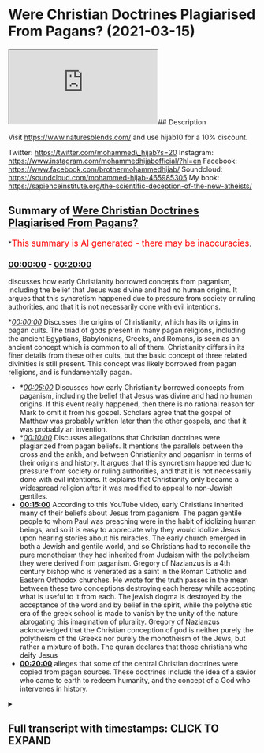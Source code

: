 # Were Christian Doctrines Plagiarised From Pagans? (2021-03-15)

<iframe loading='lazy' src='https://www.youtube.com/embed/Y_etzz56iW0'></iframe>## Description

Visit https://www.naturesblends.com/ and use hijab10 for a 10% discount.

Twitter: https://twitter.com/mohammed\_hijab?s=20
Instagram: https://www.instagram.com/mohammedhijabofficial/?hl=en
Facebook: https://www.facebook.com/brothermohammedhijab/
Soundcloud: https://soundcloud.com/mohammed-hijab-465985305
My book: https://sapienceinstitute.org/the-scientific-deception-of-the-new-atheists/

## Summary of [Were Christian Doctrines Plagiarised From Pagans?](https://www.youtube.com/watch?v=Y_etzz56iW0)

\*<span style="color:red; font-size:125%">This summary is AI generated - there may be inaccuracies</span>.

### [00:00:00](https://www.youtube.com/watch?v=Y_etzz56iW0\&t=0) - [00:20:00](https://www.youtube.com/watch?v=Y_etzz56iW0\&t=1200)

discusses how early Christianity borrowed concepts from paganism, including the belief that Jesus was divine and had no human origins. It argues that this syncretism happened due to pressure from society or ruling authorities, and that it is not necessarily done with evil intentions.

\**[00:00:00](https://www.youtube.com/watch?v=Y_etzz56iW0\&t=0)* Discusses the origins of Christianity, which has its origins in pagan cults. The triad of gods present in many pagan religions, including the ancient Egyptians, Babylonians, Greeks, and Romans, is seen as an ancient concept which is common to all of them. Christianity differs in its finer details from these other cults, but the basic concept of three related divinities is still present. This concept was likely borrowed from pagan religions, and is fundamentally pagan.

*   \**[00:05:00](https://www.youtube.com/watch?v=Y_etzz56iW0\&t=300)* Discusses how early Christianity borrowed concepts from paganism, including the belief that Jesus was divine and had no human origins. If this event really happened, then there is no rational reason for Mark to omit it from his gospel. Scholars agree that the gospel of Matthew was probably written later than the other gospels, and that it was probably an invention.
*   \**[00:10:00](https://www.youtube.com/watch?v=Y_etzz56iW0\&t=600)* Discusses allegations that Christian doctrines were plagiarized from pagan beliefs. It mentions the parallels between the cross and the ankh, and between Christianity and paganism in terms of their origins and history. It argues that this syncretism happened due to pressure from society or ruling authorities, and that it is not necessarily done with evil intentions. It explains that Christianity only became a widespread religion after it was modified to appeal to non-Jewish gentiles.
*   **[00:15:00](https://www.youtube.com/watch?v=Y_etzz56iW0\&t=900)** According to this YouTube video, early Christians inherited many of their beliefs about Jesus from paganism. The pagan gentile people to whom Paul was preaching were in the habit of idolizing human beings, and so it is easy to appreciate why they would idolize Jesus upon hearing stories about his miracles. The early church emerged in both a Jewish and gentile world, and so Christians had to reconcile the pure monotheism they had inherited from Judaism with the polytheism they were derived from paganism. Gregory of Nazianzus is a 4th century bishop who is venerated as a saint in the Roman Catholic and Eastern Orthodox churches. He wrote for the truth passes in the mean between these two conceptions destroying each heresy while accepting what is useful to it from each. The jewish dogma is destroyed by the acceptance of the word and by belief in the spirit, while the polytheistic era of the greek school is made to vanish by the unity of the nature abrogating this imagination of plurality. Gregory of Nazianzus acknowledged that the Christian conception of god is neither purely the polytheism of the Greeks nor purely the monotheism of the Jews, but rather a mixture of both. The quran declares that those christians who deify Jesus
*   **[00:20:00](https://www.youtube.com/watch?v=Y_etzz56iW0\&t=1200)**  alleges that some of the central Christian doctrines were copied from pagan sources. These doctrines include the idea of a savior who came to earth to redeem humanity, and the concept of a God who intervenes in history.

<details><summary><h2>Full transcript with timestamps: CLICK TO EXPAND</h2></summary>

[0:00:04](https://youtu.be/Y_etzz56iW0?t=4) judaism\
[0:00:05](https://youtu.be/Y_etzz56iW0?t=5) christianity and islam are typically\
[0:00:07](https://youtu.be/Y_etzz56iW0?t=7) grouped together\
[0:00:08](https://youtu.be/Y_etzz56iW0?t=8) under the same umbrella of abrahamic\
[0:00:10](https://youtu.be/Y_etzz56iW0?t=10) religion\
[0:00:11](https://youtu.be/Y_etzz56iW0?t=11) this video is going to show that far\
[0:00:14](https://youtu.be/Y_etzz56iW0?t=14) from being a religion in the\
[0:00:15](https://youtu.be/Y_etzz56iW0?t=15) monotheistic lineage of\
[0:00:16](https://youtu.be/Y_etzz56iW0?t=16) abraham christianity in fact has its\
[0:00:19](https://youtu.be/Y_etzz56iW0?t=19) origin in pagan cults\
[0:00:26](https://youtu.be/Y_etzz56iW0?t=26) christianity has the doctrine of the\
[0:00:28](https://youtu.be/Y_etzz56iW0?t=28) trinity in which god\
[0:00:30](https://youtu.be/Y_etzz56iW0?t=30) is said to manifest as three persons the\
[0:00:32](https://youtu.be/Y_etzz56iW0?t=32) father\
[0:00:33](https://youtu.be/Y_etzz56iW0?t=33) son and holy spirit let's compare this\
[0:00:37](https://youtu.be/Y_etzz56iW0?t=37) concept\
[0:00:38](https://youtu.be/Y_etzz56iW0?t=38) of three related divinities to different\
[0:00:40](https://youtu.be/Y_etzz56iW0?t=40) pagan religions\
[0:00:42](https://youtu.be/Y_etzz56iW0?t=42) the ancient egyptians had the trinity of\
[0:00:44](https://youtu.be/Y_etzz56iW0?t=44) our moon\
[0:00:45](https://youtu.be/Y_etzz56iW0?t=45) ray antar an egyptian hymn reads\
[0:00:48](https://youtu.be/Y_etzz56iW0?t=48) all gods are three our moon ray antar\
[0:00:55](https://youtu.be/Y_etzz56iW0?t=55) babylonians worship the trinity of nana\
[0:00:58](https://youtu.be/Y_etzz56iW0?t=58) shamash and ishtar\
[0:01:02](https://youtu.be/Y_etzz56iW0?t=62) hinduism has the concept of trimurti\
[0:01:05](https://youtu.be/Y_etzz56iW0?t=65) in which the supreme god brahman is said\
[0:01:08](https://youtu.be/Y_etzz56iW0?t=68) to manifest as the three forms\
[0:01:10](https://youtu.be/Y_etzz56iW0?t=70) brahma vishnu and shiva the hindu text\
[0:01:14](https://youtu.be/Y_etzz56iW0?t=74) padma purana states he who is the\
[0:01:17](https://youtu.be/Y_etzz56iW0?t=77) eternal god\
[0:01:18](https://youtu.be/Y_etzz56iW0?t=78) became the three gods brahma vishnu and\
[0:01:21](https://youtu.be/Y_etzz56iW0?t=81) shiva\
[0:01:24](https://youtu.be/Y_etzz56iW0?t=84) the greeks had the goddess hekate whom\
[0:01:26](https://youtu.be/Y_etzz56iW0?t=86) they described as\
[0:01:28](https://youtu.be/Y_etzz56iW0?t=88) triple headed and goddess of the triple\
[0:01:30](https://youtu.be/Y_etzz56iW0?t=90) ways\
[0:01:33](https://youtu.be/Y_etzz56iW0?t=93) the romans venerated diana as diva\
[0:01:36](https://youtu.be/Y_etzz56iW0?t=96) triformis\
[0:01:36](https://youtu.be/Y_etzz56iW0?t=96) which means three formed a roman poet\
[0:01:40](https://youtu.be/Y_etzz56iW0?t=100) wrote\
[0:01:41](https://youtu.be/Y_etzz56iW0?t=101) all three formed goddess to thee i\
[0:01:43](https://youtu.be/Y_etzz56iW0?t=103) dedicate the pine tree\
[0:01:47](https://youtu.be/Y_etzz56iW0?t=107) northwestern european tribes worshiped a\
[0:01:50](https://youtu.be/Y_etzz56iW0?t=110) group of three female deities\
[0:01:52](https://youtu.be/Y_etzz56iW0?t=112) known as matrone which means matrons\
[0:01:55](https://youtu.be/Y_etzz56iW0?t=115) \[Music]\
[0:01:57](https://youtu.be/Y_etzz56iW0?t=117) persians had the triad ahura mazda\
[0:02:00](https://youtu.be/Y_etzz56iW0?t=120) mithra\
[0:02:00](https://youtu.be/Y_etzz56iW0?t=120) and anahita an ancient royal inscription\
[0:02:03](https://youtu.be/Y_etzz56iW0?t=123) reads\
[0:02:04](https://youtu.be/Y_etzz56iW0?t=124) may ahura mazda anahita and mithra\
[0:02:08](https://youtu.be/Y_etzz56iW0?t=128) protect me and my building against evil\
[0:02:13](https://youtu.be/Y_etzz56iW0?t=133) we can see that this concept of three\
[0:02:15](https://youtu.be/Y_etzz56iW0?t=135) related divinities\
[0:02:16](https://youtu.be/Y_etzz56iW0?t=136) is an ancient phenomenon which has been\
[0:02:18](https://youtu.be/Y_etzz56iW0?t=138) present in different pagan religions\
[0:02:20](https://youtu.be/Y_etzz56iW0?t=140) throughout the world it's important to\
[0:02:22](https://youtu.be/Y_etzz56iW0?t=142) point out\
[0:02:23](https://youtu.be/Y_etzz56iW0?t=143) that the christian trinity differs in\
[0:02:25](https://youtu.be/Y_etzz56iW0?t=145) its finer details when compared to these\
[0:02:28](https://youtu.be/Y_etzz56iW0?t=148) other cults\
[0:02:29](https://youtu.be/Y_etzz56iW0?t=149) however this basic concept of three\
[0:02:32](https://youtu.be/Y_etzz56iW0?t=152) related divinities\
[0:02:33](https://youtu.be/Y_etzz56iW0?t=153) is common to all of them and is\
[0:02:35](https://youtu.be/Y_etzz56iW0?t=155) fundamentally pagan\
[0:02:37](https://youtu.be/Y_etzz56iW0?t=157) the greek philosopher aristotle had this\
[0:02:39](https://youtu.be/Y_etzz56iW0?t=159) to say\
[0:02:40](https://youtu.be/Y_etzz56iW0?t=160) about the mystical significance of the\
[0:02:42](https://youtu.be/Y_etzz56iW0?t=162) number three\
[0:02:44](https://youtu.be/Y_etzz56iW0?t=164) just as the pythagoreans say the whole\
[0:02:46](https://youtu.be/Y_etzz56iW0?t=166) and all things are delimited by the\
[0:02:48](https://youtu.be/Y_etzz56iW0?t=168) three\
[0:02:49](https://youtu.be/Y_etzz56iW0?t=169) for end middle and beginning have the\
[0:02:51](https://youtu.be/Y_etzz56iW0?t=171) number of the whole\
[0:02:52](https://youtu.be/Y_etzz56iW0?t=172) which is that of the triad wherefore we\
[0:02:55](https://youtu.be/Y_etzz56iW0?t=175) use this number\
[0:02:56](https://youtu.be/Y_etzz56iW0?t=176) also in the worship of the gods taking\
[0:02:58](https://youtu.be/Y_etzz56iW0?t=178) it from nature\
[0:02:59](https://youtu.be/Y_etzz56iW0?t=179) as a law of it\
[0:03:05](https://youtu.be/Y_etzz56iW0?t=185) in christianity jesus is the incarnate\
[0:03:08](https://youtu.be/Y_etzz56iW0?t=188) son of god\
[0:03:09](https://youtu.be/Y_etzz56iW0?t=189) who is said to possess two natures one\
[0:03:11](https://youtu.be/Y_etzz56iW0?t=191) divine\
[0:03:12](https://youtu.be/Y_etzz56iW0?t=192) and one human this idea of a god man\
[0:03:15](https://youtu.be/Y_etzz56iW0?t=195) hybrid\
[0:03:15](https://youtu.be/Y_etzz56iW0?t=195) is fundamentally pagan greco-roman\
[0:03:18](https://youtu.be/Y_etzz56iW0?t=198) religions\
[0:03:19](https://youtu.be/Y_etzz56iW0?t=199) were filled with tales of gods\
[0:03:21](https://youtu.be/Y_etzz56iW0?t=201) procreating with human women\
[0:03:23](https://youtu.be/Y_etzz56iW0?t=203) and begetting god men for example the\
[0:03:26](https://youtu.be/Y_etzz56iW0?t=206) chief god in the greek pantheon\
[0:03:28](https://youtu.be/Y_etzz56iW0?t=208) zeus visited the human woman danae\
[0:03:31](https://youtu.be/Y_etzz56iW0?t=211) in the form of golden reign and fathered\
[0:03:34](https://youtu.be/Y_etzz56iW0?t=214) perseus\
[0:03:34](https://youtu.be/Y_etzz56iW0?t=214) a god-man hercules also the son of zeus\
[0:03:39](https://youtu.be/Y_etzz56iW0?t=219) is another example of a god-man the new\
[0:03:42](https://youtu.be/Y_etzz56iW0?t=222) testament states\
[0:03:43](https://youtu.be/Y_etzz56iW0?t=223) that the role of the incarnate son of\
[0:03:45](https://youtu.be/Y_etzz56iW0?t=225) god is to be the savior of mankind\
[0:03:48](https://youtu.be/Y_etzz56iW0?t=228) the father has sent his son to be the\
[0:03:50](https://youtu.be/Y_etzz56iW0?t=230) savior of the world\
[0:03:52](https://youtu.be/Y_etzz56iW0?t=232) the belief that gods became incarnate as\
[0:03:54](https://youtu.be/Y_etzz56iW0?t=234) men\
[0:03:55](https://youtu.be/Y_etzz56iW0?t=235) and acted as universal saviors was also\
[0:03:58](https://youtu.be/Y_etzz56iW0?t=238) common in paganism perhaps the best\
[0:04:00](https://youtu.be/Y_etzz56iW0?t=240) known example\
[0:04:01](https://youtu.be/Y_etzz56iW0?t=241) is the roman dictator julius caesar\
[0:04:05](https://youtu.be/Y_etzz56iW0?t=245) an ancient inscription has this to say\
[0:04:07](https://youtu.be/Y_etzz56iW0?t=247) about him\
[0:04:08](https://youtu.be/Y_etzz56iW0?t=248) descendant of aries and aphrodite the\
[0:04:11](https://youtu.be/Y_etzz56iW0?t=251) god who has become manifest\
[0:04:13](https://youtu.be/Y_etzz56iW0?t=253) and universal savior of human life here\
[0:04:16](https://youtu.be/Y_etzz56iW0?t=256) julius caesar is said to be a\
[0:04:18](https://youtu.be/Y_etzz56iW0?t=258) manifestation of the gods\
[0:04:19](https://youtu.be/Y_etzz56iW0?t=259) and the savior of mankind another direct\
[0:04:22](https://youtu.be/Y_etzz56iW0?t=262) parallel can be found in the gospel of\
[0:04:24](https://youtu.be/Y_etzz56iW0?t=264) mark\
[0:04:25](https://youtu.be/Y_etzz56iW0?t=265) the beginning of the good news about\
[0:04:27](https://youtu.be/Y_etzz56iW0?t=267) jesus the messiah\
[0:04:28](https://youtu.be/Y_etzz56iW0?t=268) the son of god this statement that jesus\
[0:04:31](https://youtu.be/Y_etzz56iW0?t=271) the son of god\
[0:04:32](https://youtu.be/Y_etzz56iW0?t=272) is the beginning of the good news is\
[0:04:34](https://youtu.be/Y_etzz56iW0?t=274) also mirrored by another roman dictator\
[0:04:36](https://youtu.be/Y_etzz56iW0?t=276) augustus\
[0:04:38](https://youtu.be/Y_etzz56iW0?t=278) the birthday of the god has been for the\
[0:04:40](https://youtu.be/Y_etzz56iW0?t=280) whole world the beginning of good news\
[0:04:43](https://youtu.be/Y_etzz56iW0?t=283) concerning him the concept of a human\
[0:04:46](https://youtu.be/Y_etzz56iW0?t=286) being\
[0:04:47](https://youtu.be/Y_etzz56iW0?t=287) who is a divine son of god the savior of\
[0:04:49](https://youtu.be/Y_etzz56iW0?t=289) mankind\
[0:04:50](https://youtu.be/Y_etzz56iW0?t=290) and good news was a sort of template\
[0:04:53](https://youtu.be/Y_etzz56iW0?t=293) that was applied to people of great\
[0:04:54](https://youtu.be/Y_etzz56iW0?t=294) power and authority\
[0:04:56](https://youtu.be/Y_etzz56iW0?t=296) we've seen that the history of paganism\
[0:04:58](https://youtu.be/Y_etzz56iW0?t=298) is littered with such examples\
[0:05:00](https://youtu.be/Y_etzz56iW0?t=300) and the christian conception of jesus\
[0:05:02](https://youtu.be/Y_etzz56iW0?t=302) was just another incarnate god\
[0:05:04](https://youtu.be/Y_etzz56iW0?t=304) in a long line of incarnate gods that\
[0:05:06](https://youtu.be/Y_etzz56iW0?t=306) had preceded him\
[0:05:08](https://youtu.be/Y_etzz56iW0?t=308) the early christian apologist justin\
[0:05:10](https://youtu.be/Y_etzz56iW0?t=310) martyr considered a saint in the\
[0:05:12](https://youtu.be/Y_etzz56iW0?t=312) catholic church\
[0:05:13](https://youtu.be/Y_etzz56iW0?t=313) admitted that christianity had borrowed\
[0:05:16](https://youtu.be/Y_etzz56iW0?t=316) its concept of divine sonship from\
[0:05:18](https://youtu.be/Y_etzz56iW0?t=318) pagans\
[0:05:19](https://youtu.be/Y_etzz56iW0?t=319) when we say that the word jesus christ\
[0:05:22](https://youtu.be/Y_etzz56iW0?t=322) the firstborn of god\
[0:05:24](https://youtu.be/Y_etzz56iW0?t=324) was produced without sexual union and\
[0:05:26](https://youtu.be/Y_etzz56iW0?t=326) that he was crucified\
[0:05:28](https://youtu.be/Y_etzz56iW0?t=328) and died and rose again and ascended to\
[0:05:30](https://youtu.be/Y_etzz56iW0?t=330) heaven\
[0:05:31](https://youtu.be/Y_etzz56iW0?t=331) we propound nothing new or different\
[0:05:34](https://youtu.be/Y_etzz56iW0?t=334) from what you pagans believe\
[0:05:36](https://youtu.be/Y_etzz56iW0?t=336) regarding those whom you consider sons\
[0:05:38](https://youtu.be/Y_etzz56iW0?t=338) of jupiter\
[0:05:45](https://youtu.be/Y_etzz56iW0?t=345) the gospel of matthew states that jesus\
[0:05:48](https://youtu.be/Y_etzz56iW0?t=348) foretold he would die\
[0:05:49](https://youtu.be/Y_etzz56iW0?t=349) and rise again after a period of three\
[0:05:52](https://youtu.be/Y_etzz56iW0?t=352) days and three nights\
[0:05:54](https://youtu.be/Y_etzz56iW0?t=354) for as jonah was three days and three\
[0:05:56](https://youtu.be/Y_etzz56iW0?t=356) nights in the belly of a huge fish\
[0:05:59](https://youtu.be/Y_etzz56iW0?t=359) saw the son of man will be three days\
[0:06:01](https://youtu.be/Y_etzz56iW0?t=361) and three nights in the heart of the\
[0:06:03](https://youtu.be/Y_etzz56iW0?t=363) earth\
[0:06:04](https://youtu.be/Y_etzz56iW0?t=364) very early on churches taught that\
[0:06:07](https://youtu.be/Y_etzz56iW0?t=367) during his three-day\
[0:06:08](https://youtu.be/Y_etzz56iW0?t=368) and three-night absence jesus descended\
[0:06:10](https://youtu.be/Y_etzz56iW0?t=370) into hell\
[0:06:11](https://youtu.be/Y_etzz56iW0?t=371) the apostles creed is an early statement\
[0:06:14](https://youtu.be/Y_etzz56iW0?t=374) of christian belief\
[0:06:15](https://youtu.be/Y_etzz56iW0?t=375) it states i believe in jesus christ\
[0:06:18](https://youtu.be/Y_etzz56iW0?t=378) his only son our lord was crucified\
[0:06:21](https://youtu.be/Y_etzz56iW0?t=381) died and was buried he descended into\
[0:06:24](https://youtu.be/Y_etzz56iW0?t=384) hell\
[0:06:24](https://youtu.be/Y_etzz56iW0?t=384) the third day he arose again from the\
[0:06:26](https://youtu.be/Y_etzz56iW0?t=386) dead\
[0:06:27](https://youtu.be/Y_etzz56iW0?t=387) these beliefs mirror an ancient sumerian\
[0:06:30](https://youtu.be/Y_etzz56iW0?t=390) myth\
[0:06:31](https://youtu.be/Y_etzz56iW0?t=391) about the goddess inanna which states\
[0:06:34](https://youtu.be/Y_etzz56iW0?t=394) from the great heaven inanna set her\
[0:06:36](https://youtu.be/Y_etzz56iW0?t=396) mind on the great below\
[0:06:38](https://youtu.be/Y_etzz56iW0?t=398) inanna abandoned heaven abandoned earth\
[0:06:40](https://youtu.be/Y_etzz56iW0?t=400) and ascended to the underworld\
[0:06:42](https://youtu.be/Y_etzz56iW0?t=402) after three days and three nights had\
[0:06:44](https://youtu.be/Y_etzz56iW0?t=404) passed thusla inanna arise the gospel of\
[0:06:48](https://youtu.be/Y_etzz56iW0?t=408) matthew\
[0:06:49](https://youtu.be/Y_etzz56iW0?t=409) also tells us that something\
[0:06:50](https://youtu.be/Y_etzz56iW0?t=410) extraordinary happened when jesus died\
[0:06:54](https://youtu.be/Y_etzz56iW0?t=414) at that moment the curtain of the temple\
[0:06:56](https://youtu.be/Y_etzz56iW0?t=416) was torn in two\
[0:06:58](https://youtu.be/Y_etzz56iW0?t=418) from top to bottom the earth shook the\
[0:07:00](https://youtu.be/Y_etzz56iW0?t=420) rocks split\
[0:07:02](https://youtu.be/Y_etzz56iW0?t=422) and the tombs broke open the bodies of\
[0:07:05](https://youtu.be/Y_etzz56iW0?t=425) many holy people who had died\
[0:07:06](https://youtu.be/Y_etzz56iW0?t=426) were raised to life they came out of the\
[0:07:09](https://youtu.be/Y_etzz56iW0?t=429) tombs\
[0:07:10](https://youtu.be/Y_etzz56iW0?t=430) after jesus's resurrection and went into\
[0:07:12](https://youtu.be/Y_etzz56iW0?t=432) the holy city and appeared to many\
[0:07:14](https://youtu.be/Y_etzz56iW0?t=434) people\
[0:07:16](https://youtu.be/Y_etzz56iW0?t=436) now none of the other gospels mention\
[0:07:18](https://youtu.be/Y_etzz56iW0?t=438) this astonishing\
[0:07:19](https://youtu.be/Y_etzz56iW0?t=439) incident of the walking dead only\
[0:07:21](https://youtu.be/Y_etzz56iW0?t=441) matthew reports it\
[0:07:23](https://youtu.be/Y_etzz56iW0?t=443) let's compare the accounts of matthew\
[0:07:25](https://youtu.be/Y_etzz56iW0?t=445) and mark regarding the death of jesus\
[0:07:27](https://youtu.be/Y_etzz56iW0?t=447) notice that even though mark's account\
[0:07:30](https://youtu.be/Y_etzz56iW0?t=450) is virtually identical to that of\
[0:07:31](https://youtu.be/Y_etzz56iW0?t=451) matthew\
[0:07:32](https://youtu.be/Y_etzz56iW0?t=452) mark does not mention the rising of the\
[0:07:34](https://youtu.be/Y_etzz56iW0?t=454) dead saints\
[0:07:35](https://youtu.be/Y_etzz56iW0?t=455) if such a miraculous event really\
[0:07:38](https://youtu.be/Y_etzz56iW0?t=458) happened then there will be no\
[0:07:39](https://youtu.be/Y_etzz56iW0?t=459) rational reason for mark to omit it from\
[0:07:42](https://youtu.be/Y_etzz56iW0?t=462) his gospel\
[0:07:43](https://youtu.be/Y_etzz56iW0?t=463) consider that the apostle paul had the\
[0:07:45](https://youtu.be/Y_etzz56iW0?t=465) perfect opportunity\
[0:07:47](https://youtu.be/Y_etzz56iW0?t=467) to mention this story when he was\
[0:07:48](https://youtu.be/Y_etzz56iW0?t=468) preaching to an audience that was\
[0:07:50](https://youtu.be/Y_etzz56iW0?t=470) skeptical about life after death\
[0:07:53](https://youtu.be/Y_etzz56iW0?t=473) but if it is preached that christ has\
[0:07:55](https://youtu.be/Y_etzz56iW0?t=475) been raised from the dead\
[0:07:56](https://youtu.be/Y_etzz56iW0?t=476) how can some of you say that there is no\
[0:07:58](https://youtu.be/Y_etzz56iW0?t=478) resurrection of the dead\
[0:08:00](https://youtu.be/Y_etzz56iW0?t=480) paul could have easily proven that there\
[0:08:02](https://youtu.be/Y_etzz56iW0?t=482) is life after death\
[0:08:04](https://youtu.be/Y_etzz56iW0?t=484) by mentioning the numerous resurrections\
[0:08:06](https://youtu.be/Y_etzz56iW0?t=486) that took place when the dead saints\
[0:08:07](https://youtu.be/Y_etzz56iW0?t=487) walked the streets of jerusalem\
[0:08:10](https://youtu.be/Y_etzz56iW0?t=490) he did not mention anything about such\
[0:08:12](https://youtu.be/Y_etzz56iW0?t=492) an event because it never happened\
[0:08:14](https://youtu.be/Y_etzz56iW0?t=494) flavius josephus was a first century\
[0:08:16](https://youtu.be/Y_etzz56iW0?t=496) historian who was born in jerusalem\
[0:08:19](https://youtu.be/Y_etzz56iW0?t=499) even though he was a prolific writer and\
[0:08:21](https://youtu.be/Y_etzz56iW0?t=501) documented much about the city\
[0:08:23](https://youtu.be/Y_etzz56iW0?t=503) he also failed to mention anything about\
[0:08:25](https://youtu.be/Y_etzz56iW0?t=505) this most public of miracles\
[0:08:27](https://youtu.be/Y_etzz56iW0?t=507) even conservative christian scholarship\
[0:08:30](https://youtu.be/Y_etzz56iW0?t=510) rejects the historicity of this event\
[0:08:32](https://youtu.be/Y_etzz56iW0?t=512) the new testament scholar mike lacona\
[0:08:34](https://youtu.be/Y_etzz56iW0?t=514) stated that this story is a strange\
[0:08:36](https://youtu.be/Y_etzz56iW0?t=516) report\
[0:08:37](https://youtu.be/Y_etzz56iW0?t=517) and literary special effects the\
[0:08:40](https://youtu.be/Y_etzz56iW0?t=520) theologian\
[0:08:40](https://youtu.be/Y_etzz56iW0?t=520) william lane craig stated that probably\
[0:08:43](https://youtu.be/Y_etzz56iW0?t=523) only a few\
[0:08:44](https://youtu.be/Y_etzz56iW0?t=524) conservative scholars would treat the\
[0:08:46](https://youtu.be/Y_etzz56iW0?t=526) story as historical\
[0:08:48](https://youtu.be/Y_etzz56iW0?t=528) if matthew's story of the walking dead\
[0:08:50](https://youtu.be/Y_etzz56iW0?t=530) is an invention\
[0:08:51](https://youtu.be/Y_etzz56iW0?t=531) then from where did he get his\
[0:08:53](https://youtu.be/Y_etzz56iW0?t=533) inspiration for such a tale\
[0:08:55](https://youtu.be/Y_etzz56iW0?t=535) it just happens to be present among\
[0:08:57](https://youtu.be/Y_etzz56iW0?t=537) pagan cultures\
[0:08:58](https://youtu.be/Y_etzz56iW0?t=538) the ancient greeks celebrated a\
[0:09:00](https://youtu.be/Y_etzz56iW0?t=540) three-day festival\
[0:09:01](https://youtu.be/Y_etzz56iW0?t=541) known as anthesteria during which it was\
[0:09:04](https://youtu.be/Y_etzz56iW0?t=544) believed\
[0:09:05](https://youtu.be/Y_etzz56iW0?t=545) that the dead came back to life and\
[0:09:07](https://youtu.be/Y_etzz56iW0?t=547) walked among the living in the cities\
[0:09:09](https://youtu.be/Y_etzz56iW0?t=549) the roman poet virgil wrote that when\
[0:09:11](https://youtu.be/Y_etzz56iW0?t=551) julius caesar was assassinated\
[0:09:14](https://youtu.be/Y_etzz56iW0?t=554) phantoms of an earthly power were seen\
[0:09:16](https://youtu.be/Y_etzz56iW0?t=556) in the falling darkness\
[0:09:25](https://youtu.be/Y_etzz56iW0?t=565) the gospel of john narrates to us the\
[0:09:27](https://youtu.be/Y_etzz56iW0?t=567) following conversation between jesus and\
[0:09:30](https://youtu.be/Y_etzz56iW0?t=570) his disciples\
[0:09:31](https://youtu.be/Y_etzz56iW0?t=571) this bread is my flesh which i will give\
[0:09:33](https://youtu.be/Y_etzz56iW0?t=573) for the life of the world\
[0:09:35](https://youtu.be/Y_etzz56iW0?t=575) whoever eats my flesh and drinks my\
[0:09:37](https://youtu.be/Y_etzz56iW0?t=577) blood has eternal life\
[0:09:39](https://youtu.be/Y_etzz56iW0?t=579) and i will raise them up at the last day\
[0:09:41](https://youtu.be/Y_etzz56iW0?t=581) for my flesh is real food and my blood\
[0:09:43](https://youtu.be/Y_etzz56iW0?t=583) is real drink\
[0:09:44](https://youtu.be/Y_etzz56iW0?t=584) whoever eats my flesh and drinks my\
[0:09:46](https://youtu.be/Y_etzz56iW0?t=586) blood remains in me\
[0:09:48](https://youtu.be/Y_etzz56iW0?t=588) and i in them here jesus instituted the\
[0:09:51](https://youtu.be/Y_etzz56iW0?t=591) ritualistic consumption of bread and\
[0:09:53](https://youtu.be/Y_etzz56iW0?t=593) wine\
[0:09:54](https://youtu.be/Y_etzz56iW0?t=594) said to represent his flesh and blood\
[0:09:57](https://youtu.be/Y_etzz56iW0?t=597) note the great importance that is placed\
[0:09:59](https://youtu.be/Y_etzz56iW0?t=599) on the ritual\
[0:10:00](https://youtu.be/Y_etzz56iW0?t=600) it was claimed to bestow eternal life\
[0:10:02](https://youtu.be/Y_etzz56iW0?t=602) all of this has precedent\
[0:10:04](https://youtu.be/Y_etzz56iW0?t=604) in the ancient egyptian cult of osiris\
[0:10:07](https://youtu.be/Y_etzz56iW0?t=607) osiris was believed to be the god of the\
[0:10:09](https://youtu.be/Y_etzz56iW0?t=609) dead and the god of resurrection\
[0:10:12](https://youtu.be/Y_etzz56iW0?t=612) the body of osiris was represented by\
[0:10:14](https://youtu.be/Y_etzz56iW0?t=614) bread the valley gives you bread from\
[0:10:16](https://youtu.be/Y_etzz56iW0?t=616) the burial of her father osiris\
[0:10:18](https://youtu.be/Y_etzz56iW0?t=618) your loaves are osiris the blood of\
[0:10:21](https://youtu.be/Y_etzz56iW0?t=621) osiris was represented by wine\
[0:10:23](https://youtu.be/Y_etzz56iW0?t=623) my blood is drunk even my redness you\
[0:10:26](https://youtu.be/Y_etzz56iW0?t=626) are wine you are not wine\
[0:10:28](https://youtu.be/Y_etzz56iW0?t=628) but the guts of osiris the ritualistic\
[0:10:32](https://youtu.be/Y_etzz56iW0?t=632) consumption\
[0:10:32](https://youtu.be/Y_etzz56iW0?t=632) of osiris in the form of bread and wine\
[0:10:35](https://youtu.be/Y_etzz56iW0?t=635) was believed to allow one to partake in\
[0:10:37](https://youtu.be/Y_etzz56iW0?t=637) the nature of osiris and be granted life\
[0:10:40](https://youtu.be/Y_etzz56iW0?t=640) your eyes are opened by the earth your\
[0:10:42](https://youtu.be/Y_etzz56iW0?t=642) limbs are gathered\
[0:10:44](https://youtu.be/Y_etzz56iW0?t=644) raise yourself up when the great bread\
[0:10:46](https://youtu.be/Y_etzz56iW0?t=646) and this wine like water\
[0:10:48](https://youtu.be/Y_etzz56iW0?t=648) were given to him the bread and wine\
[0:10:51](https://youtu.be/Y_etzz56iW0?t=651) ritual is performed in churches to the\
[0:10:53](https://youtu.be/Y_etzz56iW0?t=653) present day\
[0:10:54](https://youtu.be/Y_etzz56iW0?t=654) as a way of commemorating jesus\
[0:10:56](https://youtu.be/Y_etzz56iW0?t=656) resurrection back to life\
[0:10:57](https://youtu.be/Y_etzz56iW0?t=657) in christianity the symbol of the\
[0:10:59](https://youtu.be/Y_etzz56iW0?t=659) resurrection is the cross\
[0:11:01](https://youtu.be/Y_etzz56iW0?t=661) most christians assume that its design\
[0:11:03](https://youtu.be/Y_etzz56iW0?t=663) is based on the t-shaped roman torture\
[0:11:06](https://youtu.be/Y_etzz56iW0?t=666) instrument\
[0:11:07](https://youtu.be/Y_etzz56iW0?t=667) however the bible itself does not\
[0:11:09](https://youtu.be/Y_etzz56iW0?t=669) precisely describe\
[0:11:11](https://youtu.be/Y_etzz56iW0?t=671) the shape of the cross it merely states\
[0:11:13](https://youtu.be/Y_etzz56iW0?t=673) it was made of wood\
[0:11:14](https://youtu.be/Y_etzz56iW0?t=674) or timber you may be wondering where its\
[0:11:17](https://youtu.be/Y_etzz56iW0?t=677) design\
[0:11:17](https://youtu.be/Y_etzz56iW0?t=677) originated from like the bread and wine\
[0:11:20](https://youtu.be/Y_etzz56iW0?t=680) eating ritual\
[0:11:21](https://youtu.be/Y_etzz56iW0?t=681) the cross also happens to have a\
[0:11:23](https://youtu.be/Y_etzz56iW0?t=683) parallel in ancient egyptian religion\
[0:11:26](https://youtu.be/Y_etzz56iW0?t=686) compare the christian cross to the\
[0:11:28](https://youtu.be/Y_etzz56iW0?t=688) egyptian ankh\
[0:11:29](https://youtu.be/Y_etzz56iW0?t=689) their resemblance is not just in shape\
[0:11:32](https://youtu.be/Y_etzz56iW0?t=692) but also in meaning\
[0:11:33](https://youtu.be/Y_etzz56iW0?t=693) as egyptian hieroglyphics use the symbol\
[0:11:35](https://youtu.be/Y_etzz56iW0?t=695) to represent the word for life\
[0:11:37](https://youtu.be/Y_etzz56iW0?t=697) here the egyptian god horus is bringing\
[0:11:40](https://youtu.be/Y_etzz56iW0?t=700) a dead pharaoh back to life using the\
[0:11:42](https://youtu.be/Y_etzz56iW0?t=702) ankh\
[0:11:43](https://youtu.be/Y_etzz56iW0?t=703) we can see that the ankh and christian\
[0:11:45](https://youtu.be/Y_etzz56iW0?t=705) cross are both linked to resurrection\
[0:11:48](https://youtu.be/Y_etzz56iW0?t=708) the early christian historian socrates\
[0:11:50](https://youtu.be/Y_etzz56iW0?t=710) scholasticus\
[0:11:52](https://youtu.be/Y_etzz56iW0?t=712) recorded a fascinating argument between\
[0:11:54](https://youtu.be/Y_etzz56iW0?t=714) christians and egyptian pagans\
[0:11:56](https://youtu.be/Y_etzz56iW0?t=716) who both laid claim to the cross when\
[0:11:59](https://youtu.be/Y_etzz56iW0?t=719) the temple of serapis was torn down\
[0:12:01](https://youtu.be/Y_etzz56iW0?t=721) and laid bare they were found in it\
[0:12:03](https://youtu.be/Y_etzz56iW0?t=723) engraven on stones\
[0:12:05](https://youtu.be/Y_etzz56iW0?t=725) certain characters which they call\
[0:12:07](https://youtu.be/Y_etzz56iW0?t=727) hieroglyphics having the forms of\
[0:12:09](https://youtu.be/Y_etzz56iW0?t=729) crosses\
[0:12:10](https://youtu.be/Y_etzz56iW0?t=730) both the christians and pagans on seeing\
[0:12:12](https://youtu.be/Y_etzz56iW0?t=732) them\
[0:12:13](https://youtu.be/Y_etzz56iW0?t=733) appropriated and applied them to their\
[0:12:15](https://youtu.be/Y_etzz56iW0?t=735) respective religions\
[0:12:16](https://youtu.be/Y_etzz56iW0?t=736) for the christians claimed this\
[0:12:18](https://youtu.be/Y_etzz56iW0?t=738) character as peculiarly\
[0:12:20](https://youtu.be/Y_etzz56iW0?t=740) theirs but the pagans allege that it\
[0:12:22](https://youtu.be/Y_etzz56iW0?t=742) might a pertain\
[0:12:23](https://youtu.be/Y_etzz56iW0?t=743) to christ and serapis in common\
[0:12:25](https://youtu.be/Y_etzz56iW0?t=745) \[Music]\
[0:12:33](https://youtu.be/Y_etzz56iW0?t=753) just how did the original message of\
[0:12:35](https://youtu.be/Y_etzz56iW0?t=755) jesus transform\
[0:12:36](https://youtu.be/Y_etzz56iW0?t=756) from the pure monotheism of the old\
[0:12:38](https://youtu.be/Y_etzz56iW0?t=758) testament into the paganistic\
[0:12:40](https://youtu.be/Y_etzz56iW0?t=760) religion of christianity today did early\
[0:12:43](https://youtu.be/Y_etzz56iW0?t=763) christians get together\
[0:12:45](https://youtu.be/Y_etzz56iW0?t=765) and agree upon a secret agenda to\
[0:12:47](https://youtu.be/Y_etzz56iW0?t=767) corrupt the religion\
[0:12:48](https://youtu.be/Y_etzz56iW0?t=768) and the masses just went along with it\
[0:12:51](https://youtu.be/Y_etzz56iW0?t=771) there is no need to resort to conspiracy\
[0:12:53](https://youtu.be/Y_etzz56iW0?t=773) theories to understand what actually\
[0:12:54](https://youtu.be/Y_etzz56iW0?t=774) happened\
[0:12:56](https://youtu.be/Y_etzz56iW0?t=776) when there are multiple ideologies in a\
[0:12:58](https://youtu.be/Y_etzz56iW0?t=778) geographic area\
[0:12:59](https://youtu.be/Y_etzz56iW0?t=779) you often find that there is an exchange\
[0:13:01](https://youtu.be/Y_etzz56iW0?t=781) of ideas\
[0:13:02](https://youtu.be/Y_etzz56iW0?t=782) with the dominant ideology prevailing in\
[0:13:04](https://youtu.be/Y_etzz56iW0?t=784) the exchange this is known as syncretism\
[0:13:08](https://youtu.be/Y_etzz56iW0?t=788) the people who allow changes to creep\
[0:13:10](https://youtu.be/Y_etzz56iW0?t=790) into a religion are not necessarily\
[0:13:11](https://youtu.be/Y_etzz56iW0?t=791) doing it with an evil intention\
[0:13:14](https://youtu.be/Y_etzz56iW0?t=794) it may come about due to pressure from\
[0:13:16](https://youtu.be/Y_etzz56iW0?t=796) society or ruling authorities\
[0:13:18](https://youtu.be/Y_etzz56iW0?t=798) it may even seem natural to adopt\
[0:13:20](https://youtu.be/Y_etzz56iW0?t=800) certain beliefs and practices\
[0:13:22](https://youtu.be/Y_etzz56iW0?t=802) if culturally that is what a people are\
[0:13:24](https://youtu.be/Y_etzz56iW0?t=804) used to\
[0:13:26](https://youtu.be/Y_etzz56iW0?t=806) historically this is what happened with\
[0:13:28](https://youtu.be/Y_etzz56iW0?t=808) christianity\
[0:13:29](https://youtu.be/Y_etzz56iW0?t=809) jewish people were the initial target\
[0:13:31](https://youtu.be/Y_etzz56iW0?t=811) audience of the evangelism of jesus and\
[0:13:33](https://youtu.be/Y_etzz56iW0?t=813) his disciples\
[0:13:34](https://youtu.be/Y_etzz56iW0?t=814) however they largely rejected jesus as\
[0:13:37](https://youtu.be/Y_etzz56iW0?t=817) the messiah\
[0:13:38](https://youtu.be/Y_etzz56iW0?t=818) jesus only gained a sizable following\
[0:13:41](https://youtu.be/Y_etzz56iW0?t=821) after he ascended to heaven\
[0:13:42](https://youtu.be/Y_etzz56iW0?t=822) when the apostle paul started\
[0:13:44](https://youtu.be/Y_etzz56iW0?t=824) evangelizing to gentiles\
[0:13:46](https://youtu.be/Y_etzz56iW0?t=826) i.e non-jews paul preached a modified\
[0:13:50](https://youtu.be/Y_etzz56iW0?t=830) version\
[0:13:50](https://youtu.be/Y_etzz56iW0?t=830) of the message of jesus that was\
[0:13:52](https://youtu.be/Y_etzz56iW0?t=832) stripped of its jewish elements\
[0:13:54](https://youtu.be/Y_etzz56iW0?t=834) such as circumcision and keeping the\
[0:13:56](https://youtu.be/Y_etzz56iW0?t=836) sabbath this watered-down version\
[0:13:58](https://youtu.be/Y_etzz56iW0?t=838) appealed to gentiles who started to\
[0:14:00](https://youtu.be/Y_etzz56iW0?t=840) embrace paul's teachings in large\
[0:14:02](https://youtu.be/Y_etzz56iW0?t=842) numbers\
[0:14:03](https://youtu.be/Y_etzz56iW0?t=843) culminating in the pagan roman empire\
[0:14:06](https://youtu.be/Y_etzz56iW0?t=846) adopting christianity\
[0:14:07](https://youtu.be/Y_etzz56iW0?t=847) as its official state religion several\
[0:14:09](https://youtu.be/Y_etzz56iW0?t=849) centuries after jesus\
[0:14:11](https://youtu.be/Y_etzz56iW0?t=851) so we need to understand the mindset of\
[0:14:13](https://youtu.be/Y_etzz56iW0?t=853) the gentiles\
[0:14:14](https://youtu.be/Y_etzz56iW0?t=854) who first received paul's message in\
[0:14:16](https://youtu.be/Y_etzz56iW0?t=856) order to understand how paganism crept\
[0:14:19](https://youtu.be/Y_etzz56iW0?t=859) into christianity\
[0:14:20](https://youtu.be/Y_etzz56iW0?t=860) when jewish people heard stories about\
[0:14:22](https://youtu.be/Y_etzz56iW0?t=862) jesus performing amazing miracles\
[0:14:24](https://youtu.be/Y_etzz56iW0?t=864) they would have understood him in the\
[0:14:25](https://youtu.be/Y_etzz56iW0?t=865) same context as the likes of moses\
[0:14:27](https://youtu.be/Y_etzz56iW0?t=867) and the other israelite prophets who\
[0:14:29](https://youtu.be/Y_etzz56iW0?t=869) were all granted signs and wonders by\
[0:14:31](https://youtu.be/Y_etzz56iW0?t=871) god\
[0:14:32](https://youtu.be/Y_etzz56iW0?t=872) however such stories about jesus would\
[0:14:35](https://youtu.be/Y_etzz56iW0?t=875) have been interpreted very differently\
[0:14:36](https://youtu.be/Y_etzz56iW0?t=876) by pagan gentiles this is illustrated in\
[0:14:39](https://youtu.be/Y_etzz56iW0?t=879) the new testament book of acts which\
[0:14:41](https://youtu.be/Y_etzz56iW0?t=881) informs us\
[0:14:42](https://youtu.be/Y_etzz56iW0?t=882) in lystra they sat a man who was lame he\
[0:14:45](https://youtu.be/Y_etzz56iW0?t=885) had been that way from birth\
[0:14:47](https://youtu.be/Y_etzz56iW0?t=887) and had never walked paul looked\
[0:14:49](https://youtu.be/Y_etzz56iW0?t=889) directly at him\
[0:14:50](https://youtu.be/Y_etzz56iW0?t=890) saw that he had faith to be healed and\
[0:14:52](https://youtu.be/Y_etzz56iW0?t=892) called out stand up on your feet\
[0:14:54](https://youtu.be/Y_etzz56iW0?t=894) at that the man jumped up and began to\
[0:14:56](https://youtu.be/Y_etzz56iW0?t=896) walk when the crowd\
[0:14:58](https://youtu.be/Y_etzz56iW0?t=898) saw what paul had done they shouted in\
[0:15:00](https://youtu.be/Y_etzz56iW0?t=900) the lyconian language\
[0:15:01](https://youtu.be/Y_etzz56iW0?t=901) that gods have come down to us in human\
[0:15:03](https://youtu.be/Y_etzz56iW0?t=903) form\
[0:15:05](https://youtu.be/Y_etzz56iW0?t=905) we can see that the pagan gentile\
[0:15:07](https://youtu.be/Y_etzz56iW0?t=907) peoples to whom paul was preaching\
[0:15:09](https://youtu.be/Y_etzz56iW0?t=909) were in the habit of idolizing human\
[0:15:11](https://youtu.be/Y_etzz56iW0?t=911) beings\
[0:15:12](https://youtu.be/Y_etzz56iW0?t=912) with this in mind it's easy to\
[0:15:14](https://youtu.be/Y_etzz56iW0?t=914) appreciate why gentiles from a pagan\
[0:15:16](https://youtu.be/Y_etzz56iW0?t=916) background\
[0:15:17](https://youtu.be/Y_etzz56iW0?t=917) would idolize jesus upon hearing stories\
[0:15:21](https://youtu.be/Y_etzz56iW0?t=921) about the miracles of jesus they would\
[0:15:23](https://youtu.be/Y_etzz56iW0?t=923) naturally interpret him\
[0:15:24](https://youtu.be/Y_etzz56iW0?t=924) in the same light as the greco-roman\
[0:15:26](https://youtu.be/Y_etzz56iW0?t=926) gods they were used to\
[0:15:28](https://youtu.be/Y_etzz56iW0?t=928) the early church emerged in both a\
[0:15:30](https://youtu.be/Y_etzz56iW0?t=930) jewish and gentile world\
[0:15:32](https://youtu.be/Y_etzz56iW0?t=932) and so christians had to reconcile the\
[0:15:34](https://youtu.be/Y_etzz56iW0?t=934) pure monotheism they had inherited from\
[0:15:36](https://youtu.be/Y_etzz56iW0?t=936) judaism\
[0:15:36](https://youtu.be/Y_etzz56iW0?t=936) with the polytheism they are derived\
[0:15:38](https://youtu.be/Y_etzz56iW0?t=938) from paganism gregory of nissa\
[0:15:41](https://youtu.be/Y_etzz56iW0?t=941) is a 4th century bishop who is venerated\
[0:15:43](https://youtu.be/Y_etzz56iW0?t=943) as a saint\
[0:15:44](https://youtu.be/Y_etzz56iW0?t=944) in the roman catholic and eastern\
[0:15:46](https://youtu.be/Y_etzz56iW0?t=946) orthodox churches\
[0:15:47](https://youtu.be/Y_etzz56iW0?t=947) he wrote for the truth passes in the\
[0:15:50](https://youtu.be/Y_etzz56iW0?t=950) mean between\
[0:15:51](https://youtu.be/Y_etzz56iW0?t=951) these two conceptions destroying each\
[0:15:54](https://youtu.be/Y_etzz56iW0?t=954) heresy\
[0:15:54](https://youtu.be/Y_etzz56iW0?t=954) and yet accepting what is useful to it\
[0:15:57](https://youtu.be/Y_etzz56iW0?t=957) from each\
[0:15:58](https://youtu.be/Y_etzz56iW0?t=958) the jewish dogma is destroyed by the\
[0:16:00](https://youtu.be/Y_etzz56iW0?t=960) acceptance of the word\
[0:16:01](https://youtu.be/Y_etzz56iW0?t=961) and by belief in the spirit while the\
[0:16:03](https://youtu.be/Y_etzz56iW0?t=963) polytheistic\
[0:16:04](https://youtu.be/Y_etzz56iW0?t=964) era of the greek school is made to\
[0:16:06](https://youtu.be/Y_etzz56iW0?t=966) vanish by the unity of the nature\
[0:16:08](https://youtu.be/Y_etzz56iW0?t=968) abrogating this imagination\
[0:16:10](https://youtu.be/Y_etzz56iW0?t=970) of plurality here gregory of nisa\
[0:16:14](https://youtu.be/Y_etzz56iW0?t=974) acknowledged that the christian\
[0:16:15](https://youtu.be/Y_etzz56iW0?t=975) conception of god\
[0:16:17](https://youtu.be/Y_etzz56iW0?t=977) is neither purely the polytheism of the\
[0:16:19](https://youtu.be/Y_etzz56iW0?t=979) greeks nor purely the monotheism of the\
[0:16:21](https://youtu.be/Y_etzz56iW0?t=981) jews but rather a mixture of both\
[0:16:32](https://youtu.be/Y_etzz56iW0?t=992) the quran declares that those christians\
[0:16:34](https://youtu.be/Y_etzz56iW0?t=994) who deify jesus are imitating pagans of\
[0:16:48](https://youtu.be/Y_etzz56iW0?t=1008) old\
[0:16:54](https://youtu.be/Y_etzz56iW0?t=1014) here the quran demonstrates remarkable\
[0:16:57](https://youtu.be/Y_etzz56iW0?t=1017) insight by pointing out\
[0:16:58](https://youtu.be/Y_etzz56iW0?t=1018) that christian beliefs about jesus\
[0:17:00](https://youtu.be/Y_etzz56iW0?t=1020) originate from past pagan religions\
[0:17:03](https://youtu.be/Y_etzz56iW0?t=1023) the message of islam like christianity\
[0:17:05](https://youtu.be/Y_etzz56iW0?t=1025) was also delivered to a pagan audience\
[0:17:08](https://youtu.be/Y_etzz56iW0?t=1028) but unlike christianity islam's\
[0:17:10](https://youtu.be/Y_etzz56iW0?t=1030) monotheism was\
[0:17:11](https://youtu.be/Y_etzz56iW0?t=1031) untainted and remains pure to this day\
[0:17:14](https://youtu.be/Y_etzz56iW0?t=1034) even rabbis acknowledge this fact\
[0:17:17](https://youtu.be/Y_etzz56iW0?t=1037) because they permit jewish people\
[0:17:19](https://youtu.be/Y_etzz56iW0?t=1039) to pray in muslim places of worship in a\
[0:17:21](https://youtu.be/Y_etzz56iW0?t=1041) situation where no synagogue is\
[0:17:23](https://youtu.be/Y_etzz56iW0?t=1043) available\
[0:17:24](https://youtu.be/Y_etzz56iW0?t=1044) rabbi maimonides a leading authority in\
[0:17:26](https://youtu.be/Y_etzz56iW0?t=1046) jewish law\
[0:17:27](https://youtu.be/Y_etzz56iW0?t=1047) wrote the following with regards to the\
[0:17:29](https://youtu.be/Y_etzz56iW0?t=1049) islamic concept of god\
[0:17:31](https://youtu.be/Y_etzz56iW0?t=1051) these ishmaelites are not idol\
[0:17:33](https://youtu.be/Y_etzz56iW0?t=1053) worshippers in the least\
[0:17:34](https://youtu.be/Y_etzz56iW0?t=1054) and paganism has long since cut off from\
[0:17:36](https://youtu.be/Y_etzz56iW0?t=1056) their mouths and their hearts\
[0:17:38](https://youtu.be/Y_etzz56iW0?t=1058) and they worship the singular god\
[0:17:40](https://youtu.be/Y_etzz56iW0?t=1060) properly and without any blemish\
[0:17:43](https://youtu.be/Y_etzz56iW0?t=1063) by comparison jewish people are\
[0:17:45](https://youtu.be/Y_etzz56iW0?t=1065) forbidden from even setting foot\
[0:17:47](https://youtu.be/Y_etzz56iW0?t=1067) inside churches rabbi maimonides had\
[0:17:49](https://youtu.be/Y_etzz56iW0?t=1069) this to say about christianity\
[0:17:51](https://youtu.be/Y_etzz56iW0?t=1071) know that this christian nation with all\
[0:17:54](https://youtu.be/Y_etzz56iW0?t=1074) their many different sects\
[0:17:55](https://youtu.be/Y_etzz56iW0?t=1075) are all idol worshipers and all their\
[0:17:57](https://youtu.be/Y_etzz56iW0?t=1077) holidays are forbidden\
[0:17:59](https://youtu.be/Y_etzz56iW0?t=1079) and we deal with them regarding\
[0:18:00](https://youtu.be/Y_etzz56iW0?t=1080) religious issues as we would pagans\
[0:18:03](https://youtu.be/Y_etzz56iW0?t=1083) the kaaba is situated in saudi arabia\
[0:18:06](https://youtu.be/Y_etzz56iW0?t=1086) and represents the holiest site on earth\
[0:18:08](https://youtu.be/Y_etzz56iW0?t=1088) for muslims\
[0:18:09](https://youtu.be/Y_etzz56iW0?t=1089) today it contains neither idols nor\
[0:18:12](https://youtu.be/Y_etzz56iW0?t=1092) images\
[0:18:13](https://youtu.be/Y_etzz56iW0?t=1093) but before the advent of islam the pagan\
[0:18:15](https://youtu.be/Y_etzz56iW0?t=1095) arabs\
[0:18:16](https://youtu.be/Y_etzz56iW0?t=1096) housed numerous idols inside the kaaba\
[0:18:18](https://youtu.be/Y_etzz56iW0?t=1098) so central was the kaaba to idolatry\
[0:18:21](https://youtu.be/Y_etzz56iW0?t=1101) that pagans from all over arabia would\
[0:18:23](https://youtu.be/Y_etzz56iW0?t=1103) make pilgrimage there\
[0:18:24](https://youtu.be/Y_etzz56iW0?t=1104) in the short span of just 23 years\
[0:18:28](https://youtu.be/Y_etzz56iW0?t=1108) islam managed to completely eliminate\
[0:18:30](https://youtu.be/Y_etzz56iW0?t=1110) all traces of idolatry\
[0:18:32](https://youtu.be/Y_etzz56iW0?t=1112) taking people away from their worship of\
[0:18:34](https://youtu.be/Y_etzz56iW0?t=1114) carved images\
[0:18:35](https://youtu.be/Y_etzz56iW0?t=1115) to the worship of the one true god of\
[0:18:37](https://youtu.be/Y_etzz56iW0?t=1117) abraham when it comes to preserving the\
[0:18:39](https://youtu.be/Y_etzz56iW0?t=1119) purity of monotheism\
[0:18:41](https://youtu.be/Y_etzz56iW0?t=1121) just how did islam succeed where\
[0:18:43](https://youtu.be/Y_etzz56iW0?t=1123) christianity failed\
[0:18:44](https://youtu.be/Y_etzz56iW0?t=1124) the quran takes into account the\
[0:18:46](https://youtu.be/Y_etzz56iW0?t=1126) psychology of its audience\
[0:18:48](https://youtu.be/Y_etzz56iW0?t=1128) which is demonstrated in its use of\
[0:18:50](https://youtu.be/Y_etzz56iW0?t=1130) language when god defines the\
[0:18:52](https://youtu.be/Y_etzz56iW0?t=1132) relationship between himself\
[0:18:53](https://youtu.be/Y_etzz56iW0?t=1133) and mankind he avoids terms like father\
[0:18:56](https://youtu.be/Y_etzz56iW0?t=1136) when referring to himself and sons of\
[0:18:58](https://youtu.be/Y_etzz56iW0?t=1138) god when referring to human beings\
[0:19:01](https://youtu.be/Y_etzz56iW0?t=1141) such language can be easily\
[0:19:02](https://youtu.be/Y_etzz56iW0?t=1142) misunderstood especially in the minds of\
[0:19:04](https://youtu.be/Y_etzz56iW0?t=1144) those who come from a background of\
[0:19:06](https://youtu.be/Y_etzz56iW0?t=1146) idolatry\
[0:19:07](https://youtu.be/Y_etzz56iW0?t=1147) and are used to interpreting such\
[0:19:08](https://youtu.be/Y_etzz56iW0?t=1148) language literally the quran also\
[0:19:11](https://youtu.be/Y_etzz56iW0?t=1151) outlines its doctrines clearly with god\
[0:19:14](https://youtu.be/Y_etzz56iW0?t=1154) describing his nature in such a way that\
[0:19:16](https://youtu.be/Y_etzz56iW0?t=1156) it is impossible to get it confused\
[0:19:18](https://youtu.be/Y_etzz56iW0?t=1158) with polytheism\
[0:19:23](https://youtu.be/Y_etzz56iW0?t=1163) \[Music]\
[0:19:31](https://youtu.be/Y_etzz56iW0?t=1171) god revealed the quran in order to\
[0:19:33](https://youtu.be/Y_etzz56iW0?t=1173) rescue mankind\
[0:19:34](https://youtu.be/Y_etzz56iW0?t=1174) from the polytheism that we are drowning\
[0:19:36](https://youtu.be/Y_etzz56iW0?t=1176) in the quran\
[0:19:38](https://youtu.be/Y_etzz56iW0?t=1178) restores the original monotheistic\
[0:19:40](https://youtu.be/Y_etzz56iW0?t=1180) message of jesus\
[0:19:41](https://youtu.be/Y_etzz56iW0?t=1181) who is not part of a trinity but rather\
[0:19:43](https://youtu.be/Y_etzz56iW0?t=1183) a human messenger\
[0:19:44](https://youtu.be/Y_etzz56iW0?t=1184) and the messiah\
[0:20:00](https://youtu.be/Y_etzz56iW0?t=1200) \[Music]\
[0:20:04](https://youtu.be/Y_etzz56iW0?t=1204) foreign\
[0:20:13](https://youtu.be/Y_etzz56iW0?t=1213) to learn more about the true message of\
[0:20:15](https://youtu.be/Y_etzz56iW0?t=1215) jesus please download your free copy of\
[0:20:17](https://youtu.be/Y_etzz56iW0?t=1217) the book\
[0:20:18](https://youtu.be/Y_etzz56iW0?t=1218) jesus man messenger messiah from the\
[0:20:20](https://youtu.be/Y_etzz56iW0?t=1220) link below

</details>
